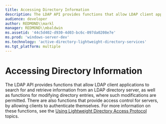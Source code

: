 ```yaml
---
title: Accessing Directory Information
description: The LDAP API provides functions that allow LDAP client applications to search for and retrieve information from an LDAP directory server, as well as functions for modifying directory entries, where such modifications are permitted.
audience: developer
author: REDMOND\\markl
manager: REDMOND\\mbaldwin
ms.assetid: '44c5d402-d930-4d03-bc6c-097da0208e7e'
ms.prod: 'windows-server-dev'
ms.technology: 'active-directory-lightweight-directory-services'
ms.tgt_platform: multiple
---
```


# Accessing Directory Information

The LDAP API provides functions that allow LDAP client applications to search for and retrieve information from an LDAP directory server, as well as functions for modifying directory entries, where such modifications are permitted. There are also functions that provide access control for servers, by allowing clients to authenticate themselves. For more information on these functions, see the [Using Lightweight Directory Access Protocol](using-the-ldap-api-in-a-client-application.md) topics.

 

 




